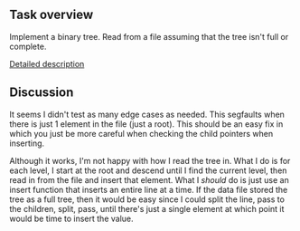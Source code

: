 ## Task overview

Implement a binary tree.  Read from a file assuming that the tree isn't full or complete.

[Detailed description](https://github.com/RagingRoosevelt/EECS_560-Data_Structures/blob/master/Lab02/Lab02_Assignment.pdf)

## Discussion

It seems I didn't test as many edge cases as needed.  This segfaults when there is just 1 element 
in the file (just a root).  This should be an easy fix in which you just be more careful when 
checking the child pointers when inserting.

Although it works, I'm not happy with how I read the tree in.  What I do is for each level, I start 
at the root and descend until I find the current level, then read in from the file and insert that 
element.  What I *should* do is just use an insert function that inserts an entire line at a time.
If the data file stored the tree as a full tree, then it would be easy since I could split the line,
pass to the children, split, pass, until there's just a single element at which point it would be 
time to insert the value.